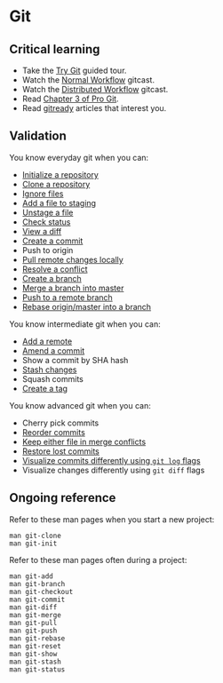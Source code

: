 Git
===

Critical learning
-----------------

* Take the [Try Git](http://try.github.com/levels/1/challenges/1) guided tour.
* Watch the [Normal Workflow](http://blip.tv/scott-chacon/c2-normal-workflow-4113486)
  gitcast.
* Watch the [Distributed Workflow](http://blip.tv/scott-chacon/c8-dist-workflow-4113615)
  gitcast.
* Read [Chapter 3 of Pro Git](http://git-scm.com/book/en/Git-Branching).
* Read [gitready](http://gitready.com) articles that interest you.

Validation
----------

You know everyday git when you can:

* [Initialize a repository](http://git-scm.com/book/en/Git-Basics-Getting-a-Git-Repository#Initializing-a-Repository-in-an-Existing-Directory)
* [Clone a repository](http://git-scm.com/book/en/Git-Basics-Getting-a-Git-Repository#Cloning-an-Existing-Repository)
* [Ignore files](http://git-scm.com/book/en/Git-Basics-Recording-Changes-to-the-Repository#Ignoring-Files)
* [Add a file to staging](http://git-scm.com/book/en/Git-Basics-Recording-Changes-to-the-Repository#Tracking-New-Files)
* [Unstage a file](http://git-scm.com/book/en/Git-Basics-Recording-Changes-to-the-Repository#Removing-Files)
* [Check status](http://git-scm.com/book/en/Git-Basics-Recording-Changes-to-the-Repository#Checking-the-Status-of-Your-Files)
* [View a diff](http://git-scm.com/book/en/Git-Basics-Recording-Changes-to-the-Repository#Viewing-Your-Staged-and-Unstaged-Changes)
* [Create a commit](http://git-scm.com/book/en/Git-Basics-Recording-Changes-to-the-Repository#Committing-Your-Changes)
* Push to origin
* [Pull remote changes locally](http://git-scm.com/book/en/Git-Basics-Working-with-Remotes#Fetching-and-Pulling-from-Your-Remotes)
* [Resolve a conflict](http://git-scm.com/book/en/Git-Branching-Basic-Branching-and-Merging#Basic-Merge-Conflicts)
* [Create a branch](http://git-scm.com/book/en/Git-Branching-Basic-Branching-and-Merging#Basic-Branching)
* [Merge a branch into master](http://git-scm.com/book/en/Git-Branching-Basic-Branching-and-Merging#Basic-Merging)
* [Push to a remote branch](http://git-scm.com/book/en/Git-Basics-Working-with-Remotes#Pushing-to-Your-Remotes)
* [Rebase origin/master into a branch](http://git-scm.com/book/en/Git-Branching-Rebasing#The-Basic-Rebase)

You know intermediate git when you can:

* [Add a remote](http://git-scm.com/book/en/Git-Basics-Working-with-Remotes#Adding-Remote-Repositories)
* [Amend a commit](http://git-scm.com/book/en/Git-Basics-Undoing-Things#Changing-Your-Last-Commit)
* Show a commit by SHA hash
* [Stash changes](http://git-scm.com/book/en/Git-Tools-Stashing#Stashing-Your-Work)
* Squash commits
* [Create a tag](http://git-scm.com/book/en/Git-Basics-Tagging#Creating-Tags)

You know advanced git when you can:

* Cherry pick commits
* [Reorder commits](http://gitready.com/advanced/2009/03/20/reorder-commits-with-rebase.html)
* [Keep either file in merge conflicts](http://gitready.com/advanced/2009/02/25/keep-either-file-in-merge-conflicts.html)
* [Restore lost commits](http://gitready.com/advanced/2009/01/17/restoring-lost-commits.html)
* [Visualize commits differently using `git log` flags](http://gitready.com/advanced/2009/01/20/bend-logs-to-your-will.html)
* Visualize changes differently using `git diff` flags

Ongoing reference
-----------------

Refer to these man pages when you start a new project:

```shell
man git-clone
man git-init
```

Refer to these man pages often during a project:

```shell
man git-add
man git-branch
man git-checkout
man git-commit
man git-diff
man git-merge
man git-pull
man git-push
man git-rebase
man git-reset
man git-show
man git-stash
man git-status
```
